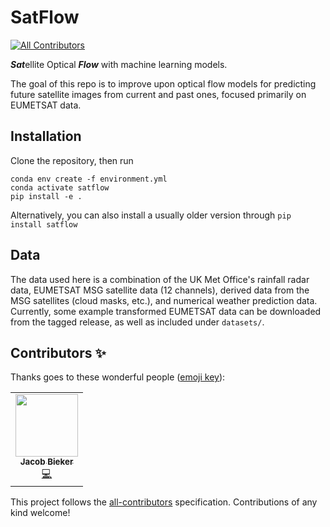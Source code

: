 # SatFlow
<!-- ALL-CONTRIBUTORS-BADGE:START - Do not remove or modify this section -->
[![All Contributors](https://img.shields.io/badge/all_contributors-1-orange.svg?style=flat-square)](#contributors-)
<!-- ALL-CONTRIBUTORS-BADGE:END -->
***Sat***ellite Optical ***Flow*** with machine learning models.

The goal of this repo is to improve upon optical flow models for predicting
future satellite images from current and past ones, focused primarily on EUMETSAT data.

## Installation

Clone the repository, then run
```shell
conda env create -f environment.yml
conda activate satflow
pip install -e .
````

Alternatively, you can also install a usually older version through ```pip install satflow```

## Data

The data used here is a combination of the UK Met Office's rainfall radar data, EUMETSAT MSG
satellite data (12 channels), derived data from the MSG satellites (cloud masks, etc.), and
numerical weather prediction data. Currently, some example transformed EUMETSAT data can be downloaded
from the tagged release, as well as included under ```datasets/```.

## Contributors ✨

Thanks goes to these wonderful people ([emoji key](https://allcontributors.org/docs/en/emoji-key)):

<!-- ALL-CONTRIBUTORS-LIST:START - Do not remove or modify this section -->
<!-- prettier-ignore-start -->
<!-- markdownlint-disable -->
<table>
  <tbody>
    <tr>
      <td align="center"><a href="https://www.jacobbieker.com"><img src="https://avatars.githubusercontent.com/u/7170359?v=4?s=100" width="100px;" alt=""/><br /><sub><b>Jacob Bieker</b></sub></a><br /><a href="https://github.com/openclimatefix/satflow/commits?author=jacobbieker" title="Code">💻</a></td>
    </tr>
  </tbody>
</table>

<!-- markdownlint-restore -->
<!-- prettier-ignore-end -->

<!-- ALL-CONTRIBUTORS-LIST:END -->

This project follows the [all-contributors](https://github.com/all-contributors/all-contributors) specification. Contributions of any kind welcome!